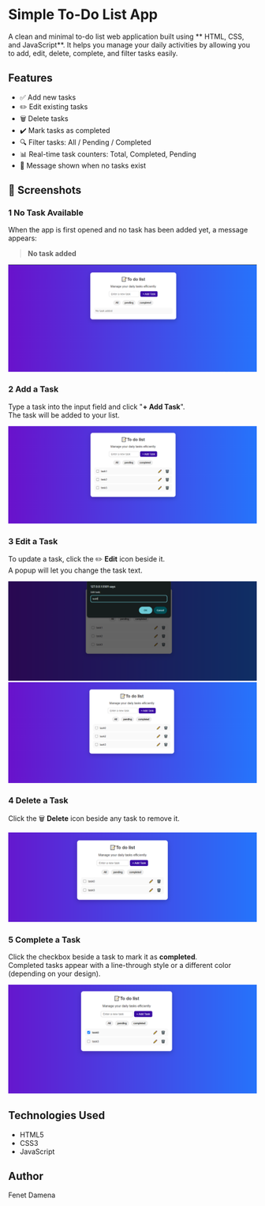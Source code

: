 # Simple To-Do List App

A clean and minimal to-do list web application built using ** HTML, CSS, and JavaScript**. It helps you manage your daily activities by allowing you to add, edit, delete, complete, and filter tasks easily.


##  Features

- ✅ Add new tasks
- ✏️ Edit existing tasks
- 🗑️ Delete tasks
- ✔️ Mark tasks as completed
- 🔍 Filter tasks: All / Pending / Completed
- 📊 Real-time task counters: Total, Completed, Pending
- 💬 Message shown when no tasks exist


## 📸 Screenshots

### 1 No Task Available

When the app is first opened and no task has been added yet, a message appears:

> **No task added**

![No Task](notask.png)


### 2 Add a Task

Type a task into the input field and click "**+ Add Task**".  
The task will be added to your list.

![Add Task](taskadd.png)


### 3 Edit a Task

To update a task, click the ✏️ **Edit** icon beside it.  
A popup will let you change the task text.

![Edit Task - Step 1](editpic1.png)  
![Edit Task - Step 2](editpic2.png)


### 4 Delete a Task

Click the 🗑️ **Delete** icon beside any task to remove it.

![Delete Task](delete.png)
### 5 Complete a Task

Click the checkbox beside a task to mark it as **completed**.  
Completed tasks appear with a line-through style or a different color (depending on your design).

![Complete Task](complete.png)


## Technologies Used

- HTML5
- CSS3
- JavaScript
## Author
 Fenet Damena